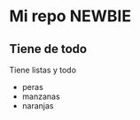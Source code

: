 Mi repo NEWBIE
==============

Tiene de todo
-------------

Tiene listas y todo

* peras
* manzanas
* naranjas